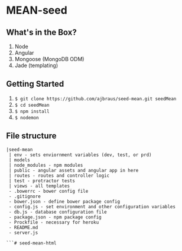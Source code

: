 # MEAN-seed

## What's in the Box?

1. Node
2. Angular
3. Mongoose (MongoDB ODM)
4. Jade (templating)

## Getting Started

1. ```$ git clone https://github.com/ajbraus/seed-mean.git seedMean```
2. ```$ cd seedMean```
3. ```$ npm install```
4. ```$ nodemon```


## File structure

```
|seed-mean
 | env - sets enviornment variables (dev, test, or prd)
 | models 
 | node_modules - npm modules
 | public - angular assets and angular app in here
 | routes - routes and controller logic
 | test - protractor tests
 | views - all templates
 - .bowerrc - bower config file
 - .gitignore 
 - bower.json - define bower package config
 - config.js - set environment and other configuration variables 
 - db.js - database configuration file
 - package.json - npm package config
 - Prockfile - necessary for heroku
 - README.md
 - server.js 

```# seed-mean-html
